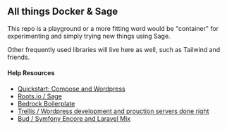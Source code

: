 ## All things Docker & Sage

This repo is a playground or a more fitting word would be "container" for experimenting and simply trying new things using Sage.

Other frequently used libraries will live here as well, such as Tailwind and friends.

#### Help Resources

- [Quickstart: Compose and Wordpress](https://docs.docker.com/samples/wordpress/)
- [Roots.io / Sage](https://roots.io/sage/) 
- [Bedrock Boilerplate](https://roots.io/bedrock/)
- [Trellis / Wordpress development and prouction servers done right](https://roots.io/trellis/)
- [Bud / Symfony Encore and Laravel Mix](https://roots.io/bud/)
